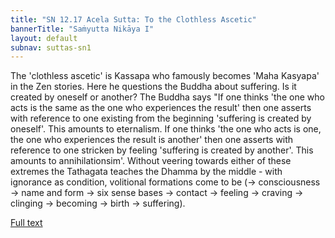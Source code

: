 ```yaml
---
title: "SN 12.17 Acela Sutta: To the Clothless Ascetic"
bannerTitle: "Saṁyutta Nikāya I" 
layout: default 
subnav: suttas-sn1
---
```


The 'clothless ascetic' is Kassapa who famously becomes 'Maha Kasyapa' in the Zen stories. Here he questions the Buddha about suffering. Is it created by oneself or another? The Buddha says "If one thinks 'the one who acts is the same as the one who experiences the result' then one asserts with reference to one existing from the beginning 'suffering is created by oneself'. This amounts to eternalism. If one thinks 'the one who acts is one, the one who experiences the result is another' then one asserts with reference to one stricken by feeling 'suffering is created by another'. This amounts to annihilationsim'. Without veering towards either of these extremes the Tathagata teaches the Dhamma by the middle - with ignorance as condition, volitional formations come to be (-> consciousness -> name and form -> six sense bases -> contact -> feeling -> craving -> clinging -> becoming -> birth -> suffering).

[Full text](https://www.dhammatalks.org/suttas/SN/SN12_17.html)
